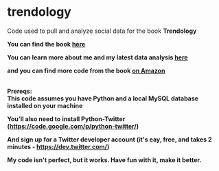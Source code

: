 trendology
==========

Code used to pull and analyze social data for the book <b>Trendology</a>

You can find the book <a href="http://www.amazon.com/Trendology-Advantage-Data-Driven-Real-Time-Marketing/dp/1137479558">here</a>

You can learn more about me and my latest data analysis <a href="http://chris-kerns.com">here</a>

and you can find more code from the book <a href="http://github.com/chriskerns">on Amazon</a>
<br><br>

<b>Prereqs:</b><br>
This code assumes you have Python and a local MySQL database installed on your machine

You'll also need to install Python-Twitter (https://code.google.com/p/python-twitter/)

And sign up for a Twitter developer account (it's eay, free, and takes 2 minutes - https://dev.twitter.com/)


My code isn't perfect, but it works. Have fun with it, make it better. 
